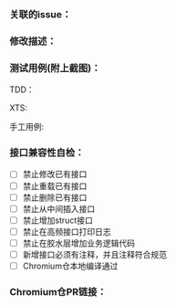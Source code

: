 ### 关联的issue：

### 修改描述：

### 测试用例(附上截图)：
TDD：

XTS:

手工用例:

### 接口兼容性自检：
- [ ] 禁止修改已有接口
- [ ] 禁止重载已有接口
- [ ] 禁止删除已有接口
- [ ] 禁止从中间插入接口
- [ ] 禁止增加struct接口
- [ ] 禁止在高频接口打印日志
- [ ] 禁止在胶水层增加业务逻辑代码
- [ ] 新增接口必须有注释，并且注释符合规范
- [ ] Chromium仓本地编译通过

### Chromium仓PR链接：


